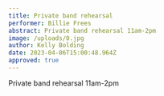 ```yaml
---
title: Private band rehearsal
performer: Billie Frees
abstract: Private band rehearsal 11am-2pm
image: /uploads/0.jpg
author: Kelly Bolding
date: 2023-04-06T15:00:48.964Z
approved: true
---
```

Private band rehearsal 11am-2pm